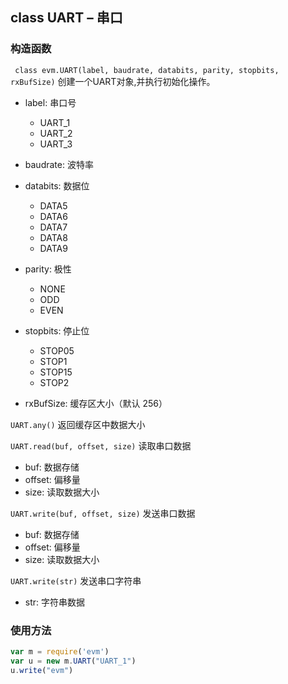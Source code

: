 ## class UART – 串口

### 构造函数

` class evm.UART(label, baudrate, databits, parity, stopbits, rxBufSize)`
 创建一个UART对象,并执行初始化操作。
*  label:     串口号   
    *   UART_1
    *   UART_2
    *   UART_3
*  baudrate:  波特率
*  databits:  数据位
    *   DATA5
    *   DATA6
    *   DATA7
    *   DATA8
    *   DATA9

*  parity:    极性
    *   NONE
    *   ODD
    *   EVEN
*  stopbits:  停止位
    *   STOP05
    *   STOP1
    *   STOP15
    *   STOP2

*  rxBufSize: 缓存区大小（默认 256）

`UART.any()`
返回缓存区中数据大小

`UART.read(buf, offset, size)`
读取串口数据
*   buf: 数据存储
*   offset: 偏移量
*   size: 读取数据大小

`UART.write(buf, offset, size)`
发送串口数据
*   buf: 数据存储
*   offset: 偏移量
*   size: 读取数据大小

`UART.write(str)`
发送串口字符串
*   str: 字符串数据

### 使用方法
```javascript
var m = require('evm')
var u = new m.UART("UART_1")
u.write("evm")

```
